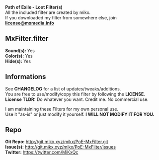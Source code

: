**Path of Exile - Loot Filter(s)**  
All the included filter are created by mikx.  
If you downloaded my filter from somewhere else, join **license@mxmedia.info**   

## MxFilter.filter  
**Sound(s):** Yes  
**Color(s):** Yes  
**Hide(s):** Yes  

## Informations

See **CHANGELOG** for a list of updates/tweaks/additions.  
You are free to use/modify/copy this filter by following the **LICENSE**.  
**License TLDR:** Do whatever you want. Credit me. No commercial use.  

I am maintaining these Filters for my own personal use.  
Use it "as-is" or just modify it yourself. **I WILL NOT MODIFY IT FOR YOU.**  

## Repo

**Git Repo:** http://git.mikx.xyz/mikx/PoE-MxFilter.git  
**Issue(s):** http://git.mikx.xyz/mikx/PoE-MxFilter/issues  
**Twitter:** https://twitter.com/MiKxQc  
